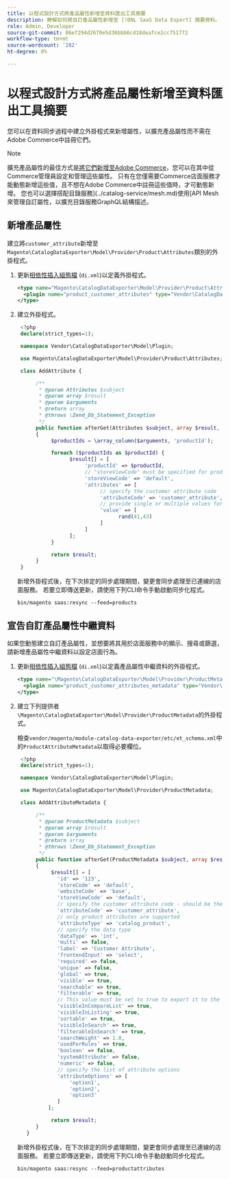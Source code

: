 ```yaml
---
title: 以程式設計方式將產品屬性新增至資料匯出工具摘要
description: 瞭解如何將自訂產品屬性新增至 [!DNL SaaS Data Export] 摘要資料。
role: Admin, Developer
source-git-commit: 06ef294d2670e5d36bbb6cd18deafce2cc751772
workflow-type: tm+mt
source-wordcount: '282'
ht-degree: 0%

---
```


# 以程式設計方式將產品屬性新增至資料匯出工具摘要

您可以在資料同步過程中建立外掛程式來新增屬性，以擴充產品屬性而不需在Adobe Commerce中註冊它們。

>[!NOTE]
>
>擴充產品屬性的最佳方式是[將它們新增至Adobe Commerce](extensibility-and-customizations.md#add-product-attributes-to-adobe-commerce)，您可以在其中從Commerce管理員設定和管理這些屬性。 只有在您僅需要Commerce店面服務才能動態新增這些值，且不想在Adobe Commerce中註冊這些值時，才可動態新增。 您也可以選擇搭配目錄服務](../catalog-service/mesh.md)使用[API Mesh來管理自訂屬性，以擴充目錄服務GraphQL結構描述。

## 新增產品屬性

建立將`customer_attribute`新增至`Magento\CatalogDataExporter\Model\Provider\Product\Attributes`類別的外掛程式。

1. 更新[相依性插入組態檔](https://developer.adobe.com/commerce/php/development/build/dependency-injection-file/) (`di.xml`)以定義外掛程式。

   ```xml
   <type name="Magento\CatalogDataExporter\Model\Provider\Product\Attributes">
     <plugin name="product_customer_attributes" type="Vendor\CatalogDataExporter\Model\Plugin\AddAttribute"/>
   </type>
   ```

1. 建立外掛程式。

   ```php
    <?php
    declare(strict_types=1);
   
    namespace Vendor\CatalogDataExporter\Model\Plugin;
   
    use Magento\CatalogDataExporter\Model\Provider\Product\Attributes;
   
    class AddAttribute {
   
         /**
          * @param Attributes $subject
          * @param array $result
          * @param $arguments
          * @return array
          * @throws \Zend_Db_Statement_Exception
          */
         public function afterGet(Attributes $subject, array $result, $arguments): array
         {
              $productIds = \array_column($arguments, 'productId');
   
              foreach ($productIds as $productId) {
                    $result[] = [
                         'productId' => $productId,
                         // "storeViewCode" must be specified for products where the customer attribute value should be set
                         'storeViewCode' => 'default',
                         'attributes' => [
                              // specify the customer attribute code
                              'attributeCode' => 'customer_attribute',
                              // provide single or multiple values for the attribute
                              'value' => [
                                    rand(41,43)
                              ]
                         ]
                    ];
              }
   
              return $result;
         }
    }
   ```

   新增外掛程式後，在下次排定的同步處理期間，變更會同步處理至已連線的店面服務。 若要立即傳送更新，請使用下列CLI命令手動啟動同步化程式。

   ```
   bin/magento saas:resync --feed=products
   ```

## 宣告自訂產品屬性中繼資料

如果您動態建立自訂產品屬性，並想要將其用於店面服務中的顯示、搜尋或篩選，請新增產品屬性中繼資料以設定店面行為。

1. 更新[相依性插入組態檔](https://developer.adobe.com/commerce/php/development/build/dependency-injection-file/) (`di.xml`)以定義產品屬性中繼資料的外掛程式。

   ```xml
   <type name="\Magento\CatalogDataExporter\Model\Provider\ProductMetadata">
     <plugin name="product_customer_attributes_metadata" type="Vendor\CatalogDataExporter\Model\Plugin\AddAttributeMetadata"/>
   </type>
   ```

1. 建立下列提供者`\Magento\CatalogDataExporter\Model\Provider\ProductMetadata`的外掛程式。

   檢查`vendor/magento/module-catalog-data-exporter/etc/et_schema.xml`中的`ProductAttributeMetadata`以取得必要欄位。

   ```php
    <?php
    declare(strict_types=1);
   
    namespace Vendor\CatalogDataExporter\Model\Plugin;
   
    use Magento\CatalogDataExporter\Model\Provider\ProductMetadata;
   
    class AddAttributeMetadata {
   
         /**
          * @param ProductMetadata $subject
          * @param array $result
          * @param $arguments
          * @return array
          * @throws \Zend_Db_Statement_Exception
          */
         public function afterGet(ProductMetadata $subject, array $result, $arguments): array
         {
              $result[] = [
                'id' => '123',
                'storeCode' => 'default',
                'websiteCode' => 'base',
                'storeViewCode' => 'default',
                // specify the customer attribute code - should be the same as used in the products attributes plugin
                'attributeCode' => 'customer_attribute',
                // only product attributes are supported
                'attributeType' => 'catalog_product',
                // specify the data type
                'dataType' => 'int',
                'multi' => false,
                'label' => 'Customer Attribute',
                'frontendInput' => 'select',
                'required' => false,
                'unique' => false,
                'global' => true,
                'visible' => true,
                'searchable' => true,
                'filterable' => true,
                // This value must be set to true to export it to the storefront services
                'visibleInCompareList' => true,
                'visibleInListing' => true,
                'sortable' => true,
                'visibleInSearch' => true,
                'filterableInSearch' => true,
                'searchWeight' => 1.0,
                'usedForRules' => true,
                'boolean' => false,
                'systemAttribute' => false,
                'numeric' => false,
                // specify the list of attribute options
                'attributeOptions' => [
                    'option1',
                    'option2',
                    'option3'
                ]
             ];
   
              return $result;
         }
      }
   ```

   新增外掛程式後，在下次排定的同步處理期間，變更會同步處理至已連線的店面服務。 若要立即傳送更新，請使用下列CLI命令手動啟動同步化程式。

   ```
   bin/magento saas:resync --feed=productattributes
   ```




